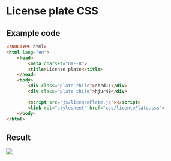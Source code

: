 # License plate CSS

## Example code
```html
<!DOCTYPE html>
<html lang="en">
    <head>
        <meta charset="UTF-8">
        <title>License plate</title>
    </head>
    <body>
        <div class="plate chile">abcd11</div>
        <div class="plate chile">hjur48</div>

        <script src="js/licensePlate.js"></script>
        <link rel="stylesheet" href="css/licentePlate.css">
    </body>
</html>
```

## Result
![ ](https://i.ibb.co/4F4xXmQ/Selecci-n-024.png  "Demo")